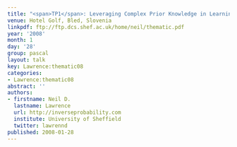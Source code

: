 ```yaml
---
title: "<span>TP1</span>: Leveraging Complex Prior Knowledge in Learning"
venue: Hotel Golf, Bled, Slovenia
linkpdf: ftp://ftp.dcs.shef.ac.uk/home/neil/thematic.pdf
year: '2008'
month: 1
day: '28'
group: pascal
layout: talk
key: Lawrence:thematic08
categories:
- Lawrence:thematic08
abstract: ''
authors:
- firstname: Neil D.
  lastname: Lawrence
  url: http://inverseprobability.com
  institute: University of Sheffield
  twitter: lawrennd
published: 2008-01-28
---
```

